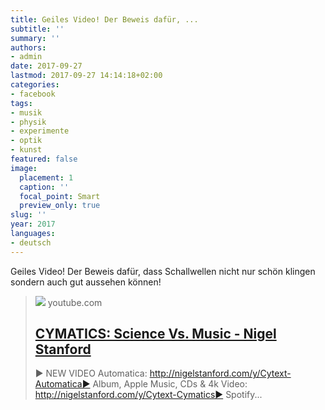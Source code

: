 ```yaml
---
title: Geiles Video! Der Beweis dafür, ...
subtitle: ''
summary: ''
authors:
- admin
date: 2017-09-27
lastmod: 2017-09-27 14:14:18+02:00
categories:
- facebook
tags:
- musik
- physik
- experimente
- optik
- kunst
featured: false
image:
  placement: 1
  caption: ''
  focal_point: Smart
  preview_only: true
slug: ''
year: 2017
languages:
- deutsch
---
```


Geiles Video! Der Beweis dafür, dass Schallwellen nicht nur schön klingen sondern auch gut aussehen können!
> [![](https://i.ytimg.com/vi/Q3oItpVa9fs/maxresdefault.jpg)](https://www.youtube.com/watch?v=Q3oItpVa9fs)
> youtube.com
> ## [CYMATICS: Science Vs. Music - Nigel Stanford](https://www.youtube.com/watch?v=Q3oItpVa9fs)
>
>► NEW VIDEO Automatica: http://nigelstanford.com/y/Cytext-Automatica► Album, Apple Music, CDs & 4k Video: http://nigelstanford.com/y/Cytext-Cymatics► Spotify...